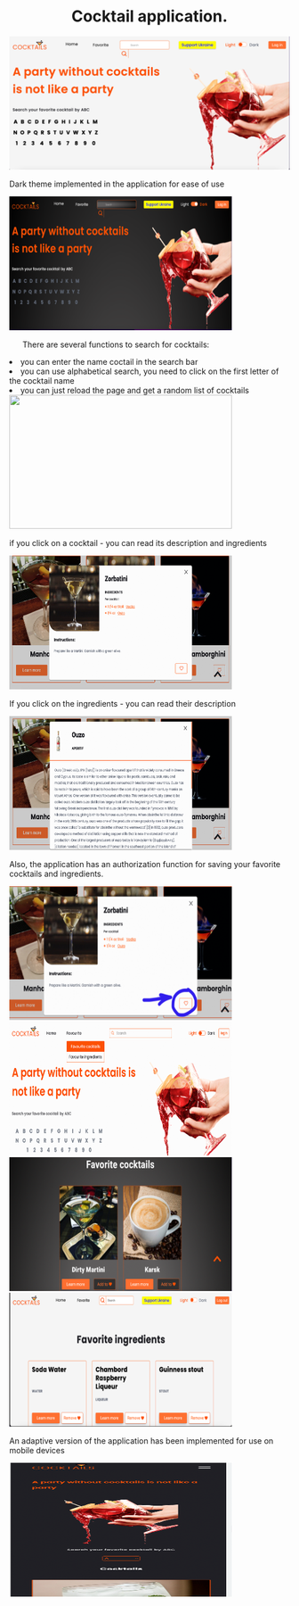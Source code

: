 <h1 align="center">Cocktail application.</h1> 
<img src="./readme/home_light.png" alt="домашняя страничка">
<p align="left">Dark theme implemented in the application for ease of use</p>
<img src="./readme/home.png" width=400 height=240>
<ul align="left">There are several functions to search for cocktails:</ul>
<li>you can enter the name coctail in the search bar</li>
<li>you can use alphabetical search, you need to click on the first letter of the cocktail name</li>
<li>you can just reload the page and get a random list of cocktails</li>
<img src="./readme/search.png.png" width=400 height=240>
<p align="left">if you click on a cocktail - you can read its description and ingredients</p>
<img src="./readme/coctail.png" width=400 height=240>
<p align="left">If you click on the ingredients - you can read their description</p>
<img src="./readme/ingridient.png" width=400 height=240>
<p align="left">Also, the application has an authorization function for saving your favorite cocktails and ingredients.</p>
<div display="flex">
<img src="./readme/add_favorite.png"  width=400 height=240>
<img src="./readme/favorite.png" width=400 height=240>
<img src="./readme/favorite_2.png"  width=400 height=240>
<img src="./readme/favorite_ing.png" width=400 height=240>
</div> 
<p>An adaptive version of the application has been implemented for use on mobile devices</p>
<img src="./readme/adaptiv.png" width=400 height=240>
